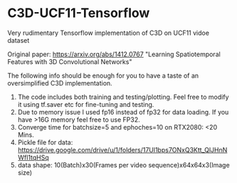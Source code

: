 # C3D-UCF11-Tensorflow
Very rudimentary Tensorflow implementation of C3D on UCF11 vidoe dataset

Original paper:  https://arxiv.org/abs/1412.0767  "Learning Spatiotemporal Features with 3D Convolutional Networks"


The following info should be enough for you to have a taste of an oversimplified C3D implementation. 
1. The code includes both training and testing/plotting. Feel free to modify it using tf.saver etc for fine-tuning and testing.
2. Due to memory issue I used fp16 instead of fp32 for data loading. If you have >16G memory feel free to use FP32. 
3. Converge time for batchsize=5 and ephoches=10 on RTX2080: <20 Mins.
4. Pickle file for data: https://drive.google.com/drive/u/1/folders/17Ul1bps7ONxQ3Ktt_QlJHnNWfl1tqHSq 
5. data shape: 10(Batch)x30(Frames per video sequence)x64x64x3(Image size)

